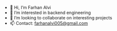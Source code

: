 - 👋 Hi, I’m Farhan Alvi
- 👀 I’m interested in backend engineering
- 💞️ I’m looking to collaborate on interesting projects
- 📫 Contact: farhanalvi005@gmail.com
